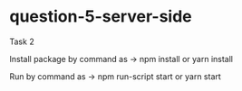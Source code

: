# question-5-server-side

Task 2 

Install package by command as -> npm install or yarn install 

Run by command as -> npm run-script start or yarn start
